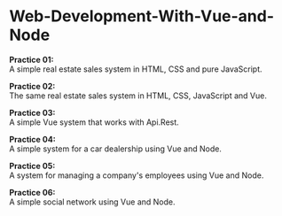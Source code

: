 # Web-Development-With-Vue-and-Node

<strong>Practice 01:</strong></br>
A simple real estate sales system in HTML, CSS and pure JavaScript.

<strong>Practice 02:</strong></br>
The same real estate sales system in HTML, CSS, JavaScript and Vue.

<strong>Practice 03:</strong></br>
A simple Vue system that works with Api.Rest.

<strong>Practice 04:</strong></br>
A simple system for a car dealership using Vue and Node.

<strong>Practice 05:</strong></br>
A system for managing a company's employees using Vue and Node.

<strong>Practice 06:</strong></br>
A simple social network using Vue and Node.
